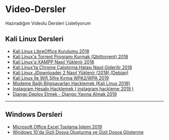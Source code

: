 # Video-Dersler
Hazıradığım Videolu Dersleri Listeliyorum
<br/>
<h2>Kali Linux Dersleri</h2>
<ul>
  <li><a href="https://www.youtube.com/watch?v=SIQbHNdBexI" title="Kali Linux LibreOffice Kurulumu 2018">Kali Linux LibreOffice Kurulumu 2018</a></li>
  <li><a href="https://www.youtube.com/watch?v=RKTEXEt9t94" title="Kali Linux'a Torrent Programı Kurmak (Qbittorrent) 2018">Kali Linux'a Torrent Programı Kurmak (Qbittorrent) 2018</a></li>
  <li><a href="https://www.youtube.com/watch?v=rhyxccSNDuQ" title="Kali Linux'a XAMPP Nasıl Yüklenir 2018">Kali Linux'a XAMPP Nasıl Yüklenir 2018</a></li>
  <li><a href="https://www.youtube.com/watch?v=e_EmH6pGIiw" title="Kali Linux'ta Chrome Çalıştırma Hatası Nasıl Giderilir 2018">Kali Linux'ta Chrome Çalıştırma Hatası Nasıl Giderilir 2018</a></li>  
  <li><a href="https://www.youtube.com/watch?v=T0B9AWDLiJk" title="Kali Linux JDownloader 2 Nasıl Yüklenir (2018) (Debian)">Kali Linux JDownloader 2 Nasıl Yüklenir (2018) (Debian)</a></li>  
  <li><a href="https://www.youtube.com/watch?v=v0nzceh3nUE" title="Kali Linux İle Wifi Şifre Kırma WPA2/WPA 2019">Kali Linux İle Wifi Şifre Kırma WPA2/WPA 2019</a></li>  
  <li><a href="https://www.youtube.com/watch?v=z_smiQUf4Z8" title="Modeme Bağlı Bilgisayarları Hacklemek (Kali Linux 2018)">Modeme Bağlı Bilgisayarları Hacklemek (Kali Linux 2018)</a></li>
  <li><a href="https://www.youtube.com/watch?v=H6PENlubIfs" title="Instagram Hesabı Hacklemek ( instagram hackleme 2019  )">Instagram Hesabı Hacklemek ( instagram hackleme 2019  )</a></li>
  <li><a href="https://www.youtube.com/watch?v=65a5yPExXA8" title="Django Deploy Etmek - Django Yayına Almak 2019">Django Deploy Etmek - Django Yayına Almak 2019</a></li>
</ul>
<hr/>
<h2>Windows Dersleri</h2>
<ul>
  <li><a href="https://www.youtube.com/watch?v=vcHEqnZAXZw" title="Microsoft Office Excel Toplama İşlemi 2019">Microsoft Office Excel Toplama İşlemi 2019</a></li>
    <li><a href="https://www.youtube.com/watch?v=MwjR1BY5EjA" title="Windows 10'da Gizli Dosya Oluşturma ve Gizli Dosya Gösterme">Windows 10'da Gizli Dosya Oluşturma ve Gizli Dosya Gösterme</a></li>
   
  </ul>
  
